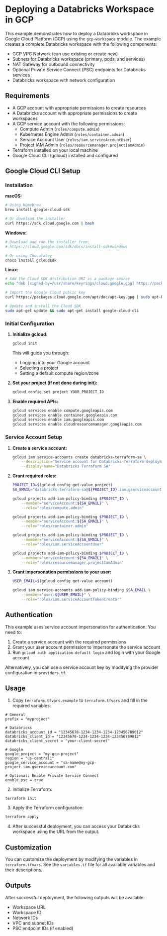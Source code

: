 # Deploying a Databricks Workspace in GCP

This example demonstrates how to deploy a Databricks workspace in Google Cloud Platform (GCP) using the `gcp-workspace` module. The example creates a complete Databricks workspace with the following components:

- GCP VPC Network (can use existing or create new)
- Subnets for Databricks workspace (primary, pods, and services)
- NAT Gateway for outbound connectivity
- Optional Private Service Connect (PSC) endpoints for Databricks services
- Databricks workspace with network configuration


## Requirements

- A GCP account with appropriate permissions to create resources
- A Databricks account with appropriate permissions to create workspaces
- A GCP service account with the following permissions:
  - Compute Admin (`roles/compute.admin`)
  - Kubernetes Engine Admin (`roles/container.admin`)
  - Service Account User (`roles/iam.serviceAccountUser`)
  - Project IAM Admin (`roles/resourcemanager.projectIamAdmin`)
- Terraform installed on your local machine
- Google Cloud CLI (gcloud) installed and configured

## Google Cloud CLI Setup

### Installation

**macOS:**
```bash
# Using Homebrew
brew install google-cloud-sdk

# Or download the installer
curl https://sdk.cloud.google.com | bash
```

**Windows:**
```powershell
# Download and run the installer from:
# https://cloud.google.com/sdk/docs/install-sdk#windows

# Or using Chocolatey
choco install gcloudsdk
```

**Linux:**
```bash
# Add the Cloud SDK distribution URI as a package source
echo "deb [signed-by=/usr/share/keyrings/cloud.google.gpg] https://packages.cloud.google.com/apt cloud-sdk main" | sudo tee -a /etc/apt/sources.list.d/google-cloud-sdk.list

# Import the Google Cloud public key
curl https://packages.cloud.google.com/apt/doc/apt-key.gpg | sudo apt-key --keyring /usr/share/keyrings/cloud.google.gpg add -

# Update and install the Cloud SDK
sudo apt-get update && sudo apt-get install google-cloud-cli
```

### Initial Configuration

1. **Initialize gcloud:**
   ```bash
   gcloud init
   ```
   This will guide you through:
   - Logging into your Google account
   - Selecting a project
   - Setting a default compute region/zone

2. **Set your project (if not done during init):**
   ```bash
   gcloud config set project YOUR_PROJECT_ID
   ```

3. **Enable required APIs:**
   ```bash
   gcloud services enable compute.googleapis.com
   gcloud services enable container.googleapis.com
   gcloud services enable iam.googleapis.com
   gcloud services enable cloudresourcemanager.googleapis.com
   ```

### Service Account Setup

1. **Create a service account:**
   ```bash
   gcloud iam service-accounts create databricks-terraform-sa \
       --description="Service account for Databricks Terraform deployment" \
       --display-name="Databricks Terraform SA"
   ```

2. **Grant required roles:**
   ```bash
   PROJECT_ID=$(gcloud config get-value project)
   SA_EMAIL="databricks-terraform-sa@${PROJECT_ID}.iam.gserviceaccount.com"
   
   gcloud projects add-iam-policy-binding $PROJECT_ID \
       --member="serviceAccount:${SA_EMAIL}" \
       --role="roles/compute.admin"
   
   gcloud projects add-iam-policy-binding $PROJECT_ID \
       --member="serviceAccount:${SA_EMAIL}" \
       --role="roles/container.admin"
   
   gcloud projects add-iam-policy-binding $PROJECT_ID \
       --member="serviceAccount:${SA_EMAIL}" \
       --role="roles/iam.serviceAccountUser"
   
   gcloud projects add-iam-policy-binding $PROJECT_ID \
       --member="serviceAccount:${SA_EMAIL}" \
       --role="roles/resourcemanager.projectIamAdmin"
   ```

3. **Grant impersonation permissions to your user:**
   ```bash
   USER_EMAIL=$(gcloud config get-value account)
   
   gcloud iam service-accounts add-iam-policy-binding $SA_EMAIL \
       --member="user:${USER_EMAIL}" \
       --role="roles/iam.serviceAccountTokenCreator"
   ```

## Authentication

This example uses service account impersonation for authentication. You need to:

1. Create a service account with the required permissions
2. Grant your user account permission to impersonate the service account
3. Run `gcloud auth application-default login` and login with your Google account

Alternatively, you can use a service account key by modifying the provider configuration in `providers.tf`.

## Usage

1. Copy `terraform.tfvars.example` to `terraform.tfvars` and fill in the required variables:

```hcl
# General
prefix = "myproject"

# Databricks
databricks_account_id = "12345678-1234-1234-1234-123456789012"
databricks_client_id = "12345678-1234-1234-1234-123456789012"
databricks_client_secret = "your-client-secret"

# Google
google_project = "my-gcp-project"
region = "us-central1"
google_service_account = "sa-name@my-gcp-project.iam.gserviceaccount.com"

# Optional: Enable Private Service Connect
enable_psc = true
```

2. Initialize Terraform:

```bash
terraform init
```

3. Apply the Terraform configuration:

```bash
terraform apply
```

4. After successful deployment, you can access your Databricks workspace using the URL from the output.

## Customization

You can customize the deployment by modifying the variables in `terraform.tfvars`. See the `variables.tf` file for all available variables and their descriptions.

## Outputs

After successful deployment, the following outputs will be available:

- Workspace URL
- Workspace ID
- Network IDs
- VPC and subnet IDs
- PSC endpoint IDs (if enabled)